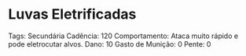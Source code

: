 # Luvas Eletrificadas

Tags: Secundária
Cadência: 120
Comportamento: Ataca muito rápido e pode eletrocutar alvos.
Dano: 10
Gasto de Munição: 0
Pente: 0